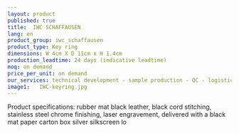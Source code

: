 ```yaml
---
layout: product
published: true
title:  IWC SCHAFFAUSEN
lang: en
product_group: iwc_schaffausen
product_type: Key ring
dimensions: W 4cm X D 11cm x H 1.4cm
production_leadtime: 24 days (indicative leadtime)
moq: on demand
price_per_unit: on demand
our_services: technical development - sample production - QC - logistic - shipping
image1:   IWC-keyring.jpg
---
```

Product specifications: rubber mat black leather, black cord stitching, stainless steel chrome finishing, laser engravement, delivered with a black mat paper carton box silver silkscreen lo


